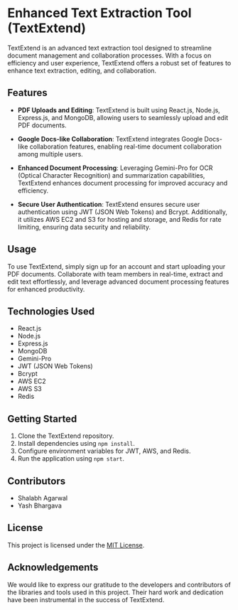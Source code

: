 # Enhanced Text Extraction Tool (TextExtend)

TextExtend is an advanced text extraction tool designed to streamline document management and collaboration processes. With a focus on efficiency and user experience, TextExtend offers a robust set of features to enhance text extraction, editing, and collaboration.

## Features

- **PDF Uploads and Editing**: TextExtend is built using React.js, Node.js, Express.js, and MongoDB, allowing users to seamlessly upload and edit PDF documents.
  
- **Google Docs-like Collaboration**: TextExtend integrates Google Docs-like collaboration features, enabling real-time document collaboration among multiple users.
  
- **Enhanced Document Processing**: Leveraging Gemini-Pro for OCR (Optical Character Recognition) and summarization capabilities, TextExtend enhances document processing for improved accuracy and efficiency.
  
- **Secure User Authentication**: TextExtend ensures secure user authentication using JWT (JSON Web Tokens) and Bcrypt. Additionally, it utilizes AWS EC2 and S3 for hosting and storage, and Redis for rate limiting, ensuring data security and reliability.

## Usage

To use TextExtend, simply sign up for an account and start uploading your PDF documents. Collaborate with team members in real-time, extract and edit text effortlessly, and leverage advanced document processing features for enhanced productivity.

## Technologies Used

- React.js
- Node.js
- Express.js
- MongoDB
- Gemini-Pro
- JWT (JSON Web Tokens)
- Bcrypt
- AWS EC2
- AWS S3
- Redis

## Getting Started

1. Clone the TextExtend repository.
2. Install dependencies using `npm install`.
3. Configure environment variables for JWT, AWS, and Redis.
4. Run the application using `npm start`.

## Contributors

- Shalabh Agarwal
- Yash Bhargava

## License

This project is licensed under the [MIT License](LICENSE).

## Acknowledgements

We would like to express our gratitude to the developers and contributors of the libraries and tools used in this project. Their hard work and dedication have been instrumental in the success of TextExtend.
